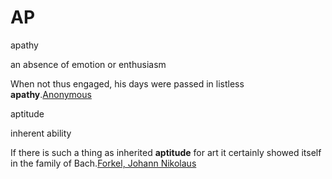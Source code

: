 # AP

apathy

an absence of emotion or enthusiasm

When not thus engaged, his days were passed in listless **apathy**.[Anonymous](https://corpus.vocabulary.com/go/863244)

aptitude

inherent ability

If there is such a thing as inherited **aptitude** for art it certainly showed itself in the family of Bach.[Forkel, Johann Nikolaus](https://corpus.vocabulary.com/go/370411)

